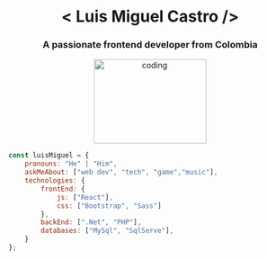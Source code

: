 <h1 align="center"> < Luis Miguel Castro /></h1>
<h3 align="center">A passionate frontend developer from Colombia</h3>

<p align="center"><img src="https://i.pinimg.com/originals/19/13/d0/1913d04ea6a314311dc8ff7b85f6033b.gif" alt="coding" width="200" height="150"/> </p>


```javascript
const luisMiguel = {
    pronouns: "He" | "Him",
    askMeAbout: ["web dev", "tech", "game","music"],
    technologies: {
        frontEnd: {
            js: ["React"],
            css: ["Bootstrap", "Sass"]
        },
        backEnd: [".Net", "PHP"],
        databases: ["MySql", "SqlServe"],
    }
};
```

